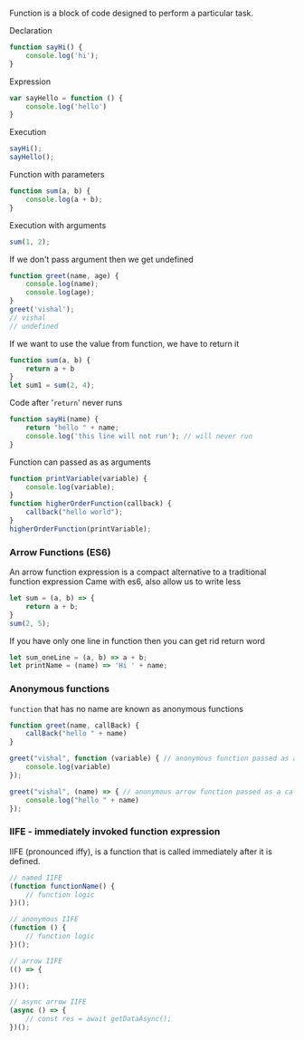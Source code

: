 Function is a block of code designed to perform a particular task.

Declaration

```js
function sayHi() {
    console.log('hi');
}
```

Expression

```js
var sayHello = function () {
    console.log('hello')
}
```

Execution

```js
sayHi();
sayHello();
```

Function with parameters

```js
function sum(a, b) {
    console.log(a + b);
}
```

Execution with arguments

```js
sum(1, 2);
```

If we don't pass argument then we get undefined

```js
function greet(name, age) {
    console.log(name);
    console.log(age);
}
greet('vishal');
// vishal
// undefined
```

If we want to use the value from function, we have to return it

```js
function sum(a, b) {
    return a + b
}
let sum1 = sum(2, 4);
```

Code after '`return`' never runs

```js
function sayHi(name) {
    return "hello " + name;
    console.log('this line will not run'); // will never run
}
```

Function can passed as as arguments

```js
function printVariable(variable) {
    console.log(variable);
}
function higherOrderFunction(callback) {
    callback("hello world");
}
higherOrderFunction(printVariable);
```

### Arrow Functions (ES6)

An arrow function expression is a compact alternative to a traditional function expression
Came with es6, also allow us to write less

```js
let sum = (a, b) => {
    return a + b;
}
sum(2, 5);
```

If you have only one line in function then you can get rid return word

```js
let sum_oneLine = (a, b) => a + b;
let printName = (name) => 'Hi ' + name;
```

### Anonymous functions
`function` that has no name are known as anonymous functions

```js
function greet(name, callBack) {
    callBack("hello " + name)
}

greet("vishal", function (variable) { // anonymous function passed as a callback
    console.log(variable)
});

greet("vishal", (name) => { // anonymous arrow function passed as a callback
    console.log("hello " + name)
});
```

### IIFE - immediately invoked function expression
IIFE (pronounced iffy), is a function that is called immediately after it is defined.

```js
// named IIFE
(function functionName() {
    // function logic
})();

// anonymous IIFE
(function () {
    // function logic
})();

// arrow IIFE
(() => {

})();

// async arrow IIFE
(async () => {
    // const res = await getDataAsync();
})();
```